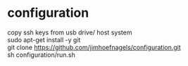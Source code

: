 # configuration
copy ssh keys from usb drive/ host system </br>
sudo apt-get install -y git </br>
git clone https://github.com/jimhoefnagels/configuration.git</br>
sh configuration/run.sh </br>
